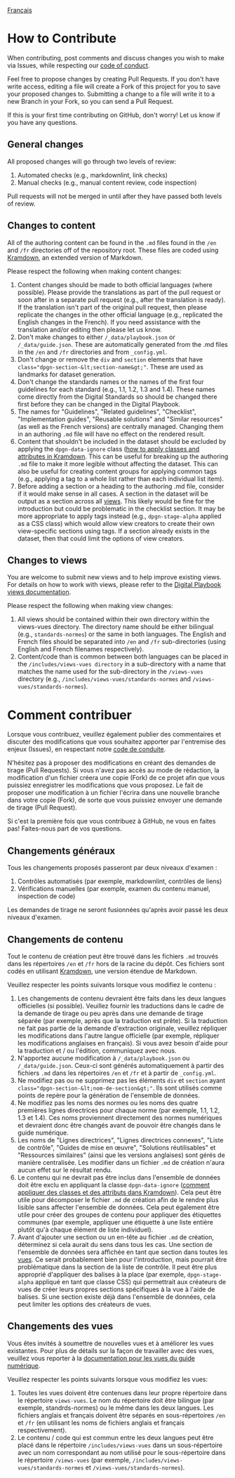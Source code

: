 <!-- markdownlint-disable MD041 -->
[Français](#comment-contribuer)
<!-- markdownlint-enable MD041 -->

# How to Contribute

When contributing, post comments and discuss changes you wish to make via Issues, while respecting our [code of conduct](CODE_OF_CONDUCT.md).

Feel free to propose changes by creating Pull Requests. If you don't have write access, editing a file will create a Fork of this project for you to save your proposed changes to. Submitting a change to a file will write it to a new Branch in your Fork, so you can send a Pull Request.

If this is your first time contributing on GitHub, don't worry! Let us know if you have any questions.

## General changes

All proposed changes will go through two levels of review:

1. Automated checks (e.g., markdownlint, link checks)
1. Manual checks (e.g., manual content review, code inspection)

Pull requests will not be merged in until after they have passed both levels of review.

## Changes to content

All of the authoring content can be found in the ``.md`` files found in the ``/en`` and ``/fr`` directories off of the repository root. These files are coded using [Kramdown](https://kramdown.gettalong.org/syntax.html), an extended version of Markdown.

Please respect the following when making content changes:

1. Content changes should be made to both official languages (where possible). Please provide the translations as part of the pull request or soon after in a separate pull request (e.g., after the translation is ready). If the translation isn't part of the original pull request, then please replicate the changes in the other official language (e.g., replicated the English changes in the French). If you need assistance with the translation and/or editing then please let us know.
1. Don't make changes to either ``/_data/playbook.json`` or ``/_data/guide.json``. These are automatically generated from the .md files in the ``/en`` and ``/fr`` directories and from ``_config.yml``.
1. Don't change or remove the ``div`` and ``section`` elements that have ``class="dpgn-section-&lt;section-name&gt;"``. These are used as landmarks for dataset generation.
1. Don't change the standards names or the names of the first four guidelines for each standard (e.g., 1.1, 1.2, 1.3 and 1.4). These names come directly from the Digital Standards so should be changed there first before they can be changed in the Digital Playbook.
1. The names for "Guidelines", "Related guidelines", "Checklist", "Implementation guides", "Reusable solutions" and "Similar resources" (as well as the French versions) are centrally managed. Changing them in an authoring ``.md`` file will have no effect on the rendered result.
1. Content that shouldn't be included in the dataset should be excluded by applying the ``dpgn-data-ignore`` class ([how to apply classes and attributes in Kramdown](https://kramdown.gettalong.org/syntax.html#inline-attribute-lists). This can be useful for breaking up the authoring ``.md`` file to make it more legible without affecting the dataset. This can also be useful for creating content groups for applying common tags (e.g., applying a tag to a whole list rather than each individual list item).
1. Before adding a section or a heading to the authoring .md file, consider if it would make sense in all cases. A section in the dataset will be output as a section across all [views](https://canada-ca.github.io/digital-playbook-guide-numerique/docs/en/views.html). This likely would be fine for the introduction but could be problematic in the checklist section. It may be more appropriate to apply tags instead (e.g., ``dpgn-stage-alpha`` applied as a CSS class) which would allow view creators to create their own view-specific sections using tags. If a section already exists in the dataset, then that could limit the options of view creators.

## Changes to views

You are welcome to submit new views and to help improve existing views. For details on how to work with views, please refer to the [Digital Playbook views documentation](https://canada-ca.github.io/digital-playbook-guide-numerique/docs/en/views.html).

Please respect the following when making view changes:

1. All views should be contained within their own directory within the views-vues directory. The directory name should be either bilingual (e.g., ``standards-normes``) or the same in both languages. The English and French files should be separated into ``/en`` and ``/fr`` sub-directories (using English and French filenames respectively).
1. Content/code than is common between both languages can be placed in the ``/includes/views-vues directory`` in a sub-directory with a name that matches the name used for the sub-directory in the ``/views-vues`` directory (e.g., ``/includes/views-vues/standards-normes`` and ``/views-vues/standards-normes``).

<!-- markdownlint-disable MD025 -->

# Comment contribuer

<!-- markdownlint-enable MD025 -->

Lorsque vous contribuez, veuillez également publier des commentaires et discuter des modifications que vous souhaitez apporter par l'entremise des enjeux (Issues), en respectant notre [code de conduite](CODE_OF_CONDUCT.md#charte-code-de-conduite-contributeurs).

N'hésitez pas à proposer des modifications en créant des demandes de tirage (Pull Requests). Si vous n'avez pas accès au mode de rédaction, la modification d'un fichier créera une copie (Fork) de ce projet afin que vous puissiez enregistrer les modifications que vous proposez. Le fait de proposer une modification à un fichier l'écrira dans une nouvelle branche dans votre copie (Fork), de sorte que vous puissiez envoyer une demande de tirage (Pull Request).

Si c'est la première fois que vous contribuez à GitHub, ne vous en faites pas! Faites-nous part de vos questions.

## Changements généraux

Tous les changements proposés passeront par deux niveaux d'examen&#160;:

1. Contrôles automatisés (par exemple, markdownlint, contrôles de liens)
1. Vérifications manuelles (par exemple, examen du contenu manuel, inspection de code)

Les demandes de tirage ne seront fusionnées qu'après avoir passé les deux niveaux d'examen.

## Changements de contenu

Tout le contenu de création peut être trouvé dans les fichiers ``.md`` trouvés dans les répertoires ``/en`` et ``/fr`` hors de la racine du dépôt. Ces fichiers sont codés en utilisant [Kramdown](https://kramdown.gettalong.org/syntax.html), une version étendue de Markdown.

Veuillez respecter les points suivants lorsque vous modifiez le contenu&#160;:

1. Les changements de contenu devraient être faits dans les deux langues officielles (si possible). Veuillez fournir les traductions dans le cadre de la demande de tirage ou peu après dans une demande de tirage séparée (par exemple, après que la traduction est prête). Si la traduction ne fait pas partie de la demande d'extraction originale, veuillez répliquer les modifications dans l'autre langue officielle (par exemple, répliquer les modifications anglaises en français). Si vous avez besoin d'aide pour la traduction et / ou l'édition, communiquez avec nous.
1. N'apportez aucune modification à ``/_data/playbook.json`` ou ``/_data/guide.json``. Ceux-ci sont générés automatiquement à partir des fichiers ``.md`` dans les répertoires ``/en`` et ``/fr`` et à partir de ``_config.yml``.
1. Ne modifiez pas ou ne supprimez pas les éléments ``div`` et ``section`` ayant ``class="dpgn-section-&lt;nom-de-section&gt;"``. Ils sont utilisés comme points de repère pour la génération de l'ensemble de données.
1. Ne modifiez pas les noms des normes ou les noms des quatre premières lignes directrices pour chaque norme (par exemple, 1.1, 1.2, 1.3 et 1.4). Ces noms proviennent directement des normes numériques et devraient donc être changés avant de pouvoir être changés dans le guide numérique.
1. Les noms de "Lignes directrices", "Lignes directrices connexes", "Liste de contrôle", "Guides de mise en œuvre", "Solutions réutilisables" et "Ressources similaires" (ainsi que les versions anglaises) sont gérés de manière centralisée. Les modifier dans un fichier ``.md`` de création n'aura aucun effet sur le résultat rendu.
1. Le contenu qui ne devrait pas être inclus dans l'ensemble de données doit être exclu en appliquant la classe ``dpgn-data-ignore`` ([comment appliquer des classes et des attributs dans Kramdown](https://kramdown.gettalong.org/syntax.html#inline-attribute-lists)). Cela peut être utile pour décomposer le fichier ``.md`` de création afin de le rendre plus lisible sans affecter l'ensemble de données. Cela peut également être utile pour créer des groupes de contenu pour appliquer des étiquettes communes (par exemple, appliquer une étiquette à une liste entière plutôt qu'à chaque élément de liste individuel).
1. Avant d'ajouter une section ou un en-tête au fichier ``.md`` de création, déterminez si cela aurait du sens dans tous les cas. Une section de l'ensemble de données sera affichée en tant que section dans toutes les [vues](https://canada-ca.github.io/digital-playbook-guide-numerique/docs/fr/vues.html). Ce serait probablement bien pour l'introduction, mais pourrait être problématique dans la section de la liste de contrôle. Il peut être plus approprié d'appliquer des balises à la place (par exemple, ``dpgn-stage-alpha`` appliqué en tant que classe CSS) qui permettrait aux créateurs de vues de créer leurs propres sections spécifiques à la vue à l'aide de balises. Si une section existe déjà dans l'ensemble de données, cela peut limiter les options des créateurs de vues.

## Changements des vues

Vous êtes invités à soumettre de nouvelles vues et à améliorer les vues existantes. Pour plus de détails sur la façon de travailler avec des vues, veuillez vous reporter à la [documentation pour les vues du guide numérique](https://canada-ca.github.io/digital-playbook-guide-numerique/docs/fr/vues.html).

Veuillez respecter les points suivants lorsque vous modifiez les vues:

1. Toutes les vues doivent être contenues dans leur propre répertoire dans le répertoire ``views-vues``. Le nom du répertoire doit être bilingue (par exemple, standrds-normes) ou le même dans les deux langues. Les fichiers anglais et français doivent être séparés en sous-répertoires ``/en`` et ``/fr`` (en utilisant les noms de fichiers anglais et français respectivement).
1. Le contenu / code qui est commun entre les deux langues peut être placé dans le répertoire ``/includes/views-vues`` dans un sous-répertoire avec un nom correspondant au nom utilisé pour le sous-répertoire dans le répertoire ``/views-vues`` (par exemple, ``/includes/views-vues/standards-normes`` et ``/views-vues/standards-normes``).
